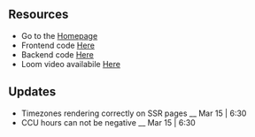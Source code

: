 ## Resources

- Go to the [Homepage](https://trips-frontend-dusky.vercel.app)
- Frontend code [Here](https://vercel.com/umizdemuds-projects/trips-frontend)
- Backend code [Here](https://github.com/UmizDemud/trips-django-be)
- Loom video availabile [Here](https://youtu.be/vuv_dNXawfw)


## Updates

- Timezones rendering correctly on SSR pages __ Mar 15 | 6:30
- CCU hours can not be negative __ Mar 15 | 6:30
